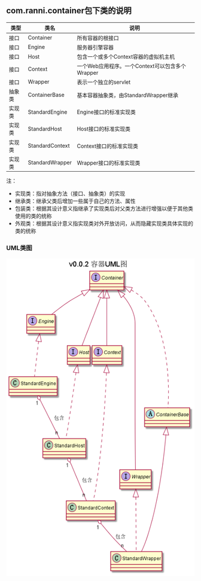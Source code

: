 ## com.ranni.container包下类的说明

|类型|类名|说明|
|---|---|---|
|接口|Container|所有容器的根接口|
|接口|Engine|服务器引擎容器|
|接口|Host|包含一个或多个Context容器的虚拟机主机|
|接口|Context|一个Web应用程序。一个Context可以包含多个Wrapper|
|接口|Wrapper|表示一个独立的servlet|
|抽象类|ContainerBase|基本容器抽象类，由StandardWrapper继承|
|实现类|StandardEngine|Engine接口的标准实现类|
|实现类|StandardHost|Host接口的标准实现类|
|实现类|StandardContext|Context接口的标准实现类|
|实现类|StandardWrapper|Wrapper接口的标准实现类|

注：  
- 实现类：指对抽象方法（接口、抽象类）的实现
- 继承类：继承父类后增加一些属于自己的方法、属性
- 包装类：根据其设计意义指继承了实现类后对父类方法进行增强以便于其他类使用的类的统称
- 外观类：根据其设计意义指实现类对外开放访问，从而隐藏实现类具体实现的类的统称
  
### UML类图
![img](../../../../../../uml/v0.0.2/container.png)
